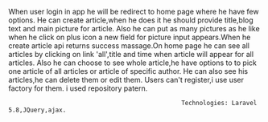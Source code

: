 When user login in app he will be redirect to home page where he have few options. He can create article,when he does  it    he 
should provide title,blog text and main picture for article. Also he can put as many pictures as he like when he click on   plus 
icon a new field for picture input appears.When he create article api returns success massage.On home page he can see all articles
by clicking on link 'all',title and time when article will appear for all articles. Also he can choose to see whole article,he have
options to to pick one article of all articles or article of specific author. He can also see his articles,he can delete them or 
edit them. Users can't register,i use user factory for them. i used repository patern.

                                                    Technologies: Laravel 5.8,JQuery,ajax.
